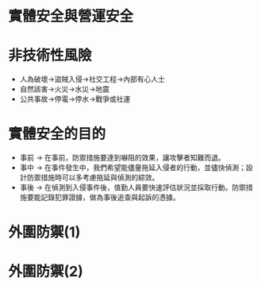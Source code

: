 # 實體安全與營運安全
# 非技術性風險
* 人為破壞->盜賊入侵->社交工程->內部有心人士
* 自然該害->火災->水災->地震
* 公共事故->停電->停水->戰爭或社運

# 實體安全的目的
* 事前 -> 在事前，防禦措施要達到嚇阻的效果，讓攻擊者知難而退。
* 事中 -> 在事件發生中，我們希望能儘量拖延入侵者的行動，並儘快偵測；設計防禦措施時可以多考慮拖延與偵測的綜效。
* 事後 -> 在偵測到入侵事件後，值勤人員要快速評估狀況並採取行動。防禦措施要能記錄犯罪證據，做為事後追查與起訴的憑據。

# 外圍防禦(1)

# 外圍防禦(2)

